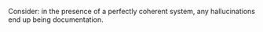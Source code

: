 Consider: in the presence of a perfectly coherent system, any hallucinations end up being documentation.
